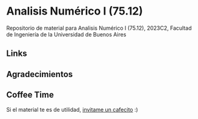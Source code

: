 # Analisis Numérico I (75.12)
Repositorio de material para Analisis Numérico I (75.12), 2023C2, Facultad de Ingeniería de la Universidad de Buenos Aires

## Links
[]()

## Agradecimientos

## Coffee Time
Si el material te es de utilidad, [invitame un cafecito](https://cafecito.app/gcc-cdimatteo) :)